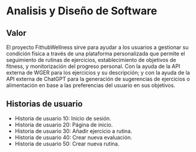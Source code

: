 # Analisis y Diseño de Software

## Valor

El proyecto FithubWellness sirve para ayudar a los usuarios a gestionar su condición física a través de una plataforma personalizada que permite el seguimiento de rutinas de ejercicios, establecimiento de objetivos de fitness, y monitorización del progreso personal. Con la ayuda de la API externa de WGER para los ejercicios y su descripción; y con la ayuda de la API externa de ChatGPT para la generación de sugerencias de ejercicios o alimentación en base a las preferencias del usuario en sus objetivos.

## Historias de usuario

- Historia de usuario 10: Inicio de sesión.
- Historia de usuario 20: Página de inicio.
- Historia de usuario 30: Añadir ejercicio a rutina.
- Historia de usuario 40: Crear nueva evaluación.
- Historia de usuario 50: Crear nueva rutina.